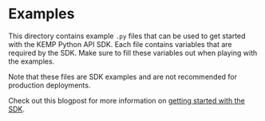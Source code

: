 Examples
=======

This directory contains example `.py` files that can be used to get started with the KEMP Python API SDK. Each file contains variables that are required by the SDK. Make sure to fill these variables out when playing with the examples.


Note that these files are SDK examples and are not recommended for production deployments.


Check out this blogpost for more information on [getting started with the SDK](https://kemptechnologies.com/blog/getting-started-kemp-python-sdk/).
